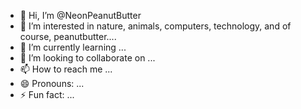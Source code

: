 - 👋 Hi, I’m @NeonPeanutButter
- 👀 I’m interested in nature, animals, computers, technology, and of course, peanutbutter....
- 🌱 I’m currently learning ...
- 💞️ I’m looking to collaborate on ...
- 📫 How to reach me ...
- 😄 Pronouns: ...
- ⚡ Fun fact: ...

<!---
NeonPeanutButter/NeonPeanutButter is a ✨ special ✨ repository because its `README.md` (this file) appears on your GitHub profile.
You can click the Preview link to take a look at your changes.
--->
